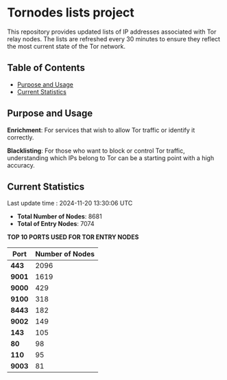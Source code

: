 # Tornodes lists project

This repository provides updated lists of IP addresses associated with Tor relay nodes. The lists are refreshed every 30 minutes to ensure they reflect the most current state of the Tor network.

## Table of Contents

- [Purpose and Usage](#purpose-and-usage)
- [Current Statistics](#current-statistics)


## Purpose and Usage

**Enrichment**: For services that wish to allow Tor traffic or identify it correctly.

**Blacklisting**: For those who want to block or control Tor traffic, understanding which IPs belong to Tor can be a starting point with a high accuracy.

## Current Statistics

Last update time : 2024-11-20 13:30:06 UTC

- **Total Number of Nodes**: 8681
- **Total of Entry Nodes**: 7074

**TOP 10 PORTS USED FOR TOR ENTRY NODES**

| **Port** | **Number of Nodes** |
|------|-----------------|
| **443**   | 2096  |
| **9001**   | 1619  |
| **9000**   | 429  |
| **9100**   | 318  |
| **8443**   | 182  |
| **9002**   | 149  |
| **143**   | 105  |
| **80**   | 98  |
| **110**   | 95  |
| **9003**   | 81  |

